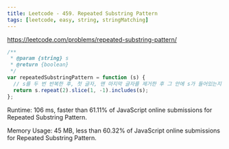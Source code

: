 ```yaml
---
title: Leetcode - 459. Repeated Substring Pattern
tags: [leetcode, easy, string, stringMatching]
---
```


https://leetcode.com/problems/repeated-substring-pattern/

```js
/**
 * @param {string} s
 * @return {boolean}
 */
var repeatedSubstringPattern = function (s) {
  // s를 두 번 반복한 후, 첫 글자, 맨 마지막 글자를 제거한 후 그 안에 s가 들어있는지 판별
  return s.repeat(2).slice(1, -1).includes(s);
};
```

Runtime: 106 ms, faster than 61.11% of JavaScript online submissions for Repeated Substring Pattern.

Memory Usage: 45 MB, less than 60.32% of JavaScript online submissions for Repeated Substring Pattern.
